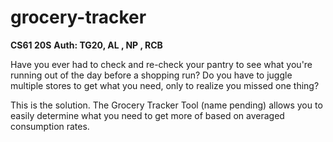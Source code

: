 # grocery-tracker

**CS61 20S**
**Auth: TG20, AL , NP , RCB**

Have you ever had to check and re-check your pantry to see what you're running out of the day before a shopping run? Do you have to juggle multiple stores to get what you need, only to realize you missed one thing?

This is the solution. The Grocery Tracker Tool (name pending) allows you to easily determine what you need to get more of based on averaged consumption rates.
